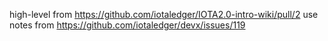 high-level from https://github.com/iotaledger/IOTA2.0-intro-wiki/pull/2
use notes from https://github.com/iotaledger/devx/issues/119
